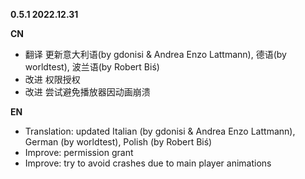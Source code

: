 **0.5.1 2022.12.31**

**CN**
- 翻译 更新意大利语(by gdonisi & Andrea Enzo Lattmann), 德语(by worldtest), 波兰语(by Robert Biś)
- 改进 权限授权
- 改进 尝试避免播放器因动画崩溃

**EN**
- Translation: updated Italian (by gdonisi & Andrea Enzo Lattmann), German (by worldtest), Polish (by Robert Biś)
- Improve: permission grant
- Improve: try to avoid crashes due to main player animations